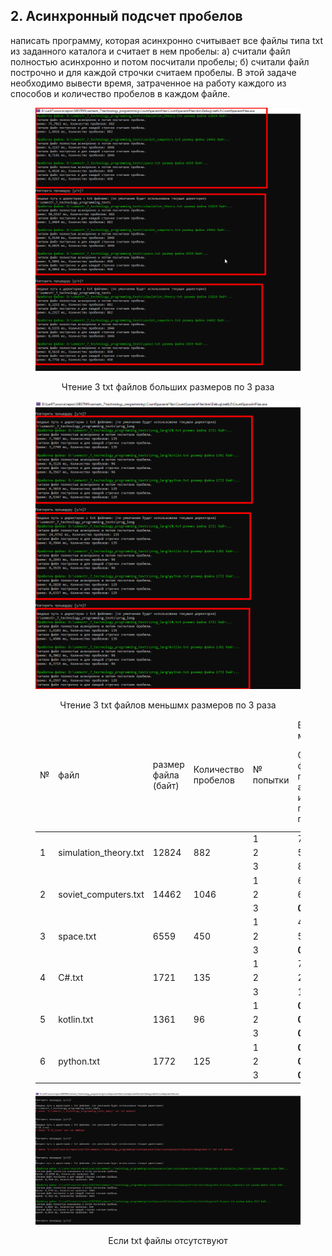 ## 2. Асинхронный подсчет пробелов
написать программу, которая асинхронно считывает все файлы типа txt из заданного каталога и считает в нем пробелы: 
a) считали файл полностью асинхронно и потом посчитали пробелы; 
б) считали файл построчно и для каждой строчки считаем пробелы. 
В этой задаче необходимо вывести время, затраченное на работу каждого из способов и количество пробелов в каждом файле. 

<figure>
   <p align="center">
      <img src="https://github.com/dr-number/larionov_semestr_7_lab_2-read_files_calc_spaces/blob/main/for_read_me/1.png">
      <p align="center">Чтение 3 txt файлов больших размеров по 3 раза</p>
   </p>
   <p align="center">
      <img src="https://github.com/dr-number/larionov_semestr_7_lab_2-read_files_calc_spaces/blob/main/for_read_me/3.png">
      <p align="center">Чтение 3 txt файлов меньшмх размеров по 3 раза</p>
   </p>
  <table>
	<thead>
		<tr>
			<td rowspan="2">№</td>
			<td rowspan="2">файл</td>
			<td rowspan="2">размер файла (байт)</td>
			<td rowspan="2">Количество пробелов</td>
			<td rowspan="2">№ попытки</td>
			<td colspan="2">Время исполнения метода</td>
		</tr>
		<tr> 
			<td>Cчитали файл полностью асинхронно и потом посчитали пробелы</td>
			<td>Cчитали файл построчно и для каждой строчки считаем пробелы</td>
		</tr>
        </thead>
<tbody>
		<tr>
			<td rowspan="3">1</td>
			<td rowspan="3">simulation_theory.txt</td>
			<td rowspan="3">12824</td>
			<td rowspan="3">882</td> 
			<td>1</td>
			<td>75,7022</td> 
			<td><b>1,6916</b></td>
		</tr>
		<tr>
			<td>2</td>
			<td>50,5527</td>
			<td><b>1,8484</b></td>
		</tr>
		<tr>
			<td>3</td>
			<td>8,2252</td>
			<td><b>6,2327</b></td>
		</tr>
		<tr>
			<td rowspan="3">2</td>
			<td rowspan="3">soviet_computers.txt</td>
			<td rowspan="3">14462</td>
			<td rowspan="3">1046</td>
			<td>1</td>
			<td>6,1167</td>
			<td><b>0,7181</b></td>
		</tr>
		<tr>
			<td>2</td>
			<td>6,9144</td>
			<td><b>0,6825</b></td>
		</tr>
		<tr>
			<td>3</td>
			<td><b>0,5335</b></td>
			<td>0,6945</td>
		</tr>
		<tr>
			<td rowspan="3">3</td>
			<td rowspan="3">space.txt</td>
			<td rowspan="3">6559</td>
			<td rowspan="3">450</td>
			<td>1</td>
			<td>4,8626</td>
			<td><b>0,5267</b></td>
		</tr>
		<tr>
			<td>2</td>
			<td>5,5041</td>
			<td><b>0,5062</b></td>
		</tr>
		<tr>
			<td>3</td>
			<td><b>0,5618</b></td>
			<td>0,7756</td>
		</tr>
		<tr>
			<td rowspan="3">4</td>
			<td rowspan="3">C#.txt</td>
			<td rowspan="3">1721</td>
			<td rowspan="3">135</td>
			<td>1</td>
			<td>7,7607</td>
			<td><b>3,1749</b></td>
		</tr>
		<tr>
			<td>2</td>
			<td>24,9742</td>
			<td><b>0,3944</b></td>
		</tr>
		<tr>
			<td>3</td>
			<td>1,6103</td>
			<td><b>1,4506</b></td>
		</tr>
		<tr>
			<td rowspan="3">5</td>
			<td rowspan="3">kotlin.txt</td>
			<td rowspan="3">1361</td>
			<td rowspan="3">96</td>
			<td>1</td>
			<td><b>0,3124</b></td>
			<td>0,3567</td>
		</tr>
		<tr>
			<td>2</td>
			<td><b>0,2843</b></td>
			<td>0,3535</td>
		</tr>
		<tr>
			<td>3</td>
			<td><b>0,3062</b></td>
			<td>0,3715</td>
		</tr>
		<tr>
			<td rowspan="3">6</td>
			<td rowspan="3">python.txt</td>
			<td rowspan="3">1772</td>
			<td rowspan="3">125</td>
			<td>1</td>
			<td><b>0,3019</b></td>
			<td>0,5347</td>
		</tr>
		<tr>
			<td>2</td>
			<td><b>0,2828</b></td>
			<td>0,6337</td>
		</tr>
		<tr>
			<td>3</td>
			<td><b>0,2597</b></td>
			<td>0,3651</td>
		</tr>
	</tbody>
</table>
</figure> 

<figure>
   <p align="center">
      <img src="https://github.com/dr-number/larionov_semestr_7_lab_2-read_files_calc_spaces/blob/main/for_read_me/2.png">
      <p align="center">Если txt файлы отсутствуют</p>
   </p>
</figure>
